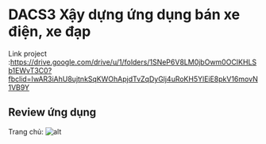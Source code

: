 # DACS3 Xậy dựng ứng dụng bán xe điện, xe đạp
Link project :https://drive.google.com/drive/u/1/folders/1SNeP6V8LM0jbOwm0OCIKHLSb1EWvT3C0?fbclid=IwAR3iAhU8ujtnkSqKWOhApjdTvZqDyGlj4uRoKH5YlEiE8pkV16movN1VB9Y
## Review ứng dụng
Trang chủ: 
![alt](https://scontent.fdad1-4.fna.fbcdn.net/v/t1.15752-9/343948891_242849941747716_2704226055042865183_n.png?_nc_cat=100&ccb=1-7&_nc_sid=ae9488&_nc_ohc=o58jxm2FbPIAX8ltmV4&_nc_ht=scontent.fdad1-4.fna&oh=03_AdQwzLalsNmXHjIGwf4bncE42gnM2BG4wTitjJQdUzZI2g&oe=647AFAAD)

